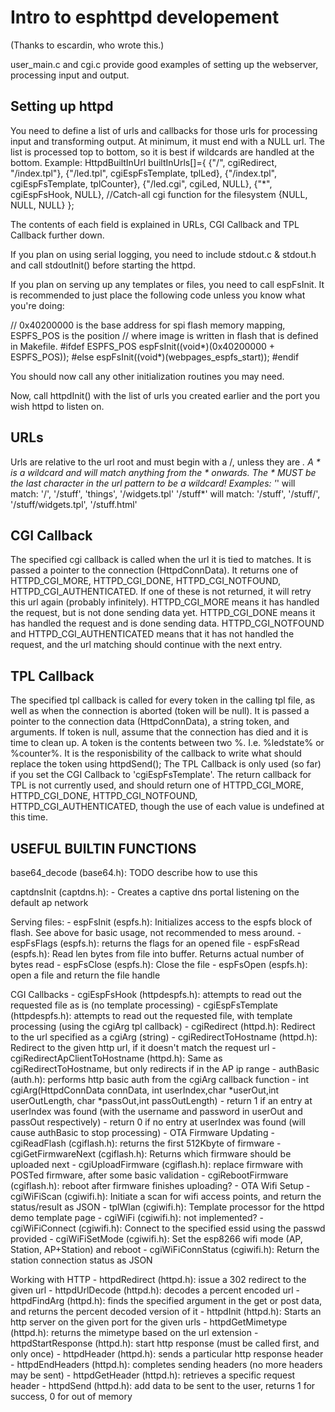 # Intro to esphttpd developement #

(Thanks to escardin, who wrote this.)


user_main.c and cgi.c provide good examples of setting up the webserver, processing input and output.

## Setting up httpd ##
You need to define a list of urls and callbacks for those urls for processing input and transforming output.
At minimum, it must end with a NULL url.
The list is processed top to bottom, so it is best if wildcards are handled at the bottom.
Example:
HttpdBuiltInUrl builtInUrls[]={
	{"/", cgiRedirect, "/index.tpl"},
	{"/led.tpl", cgiEspFsTemplate, tplLed},
	{"/index.tpl", cgiEspFsTemplate, tplCounter},
	{"/led.cgi", cgiLed, NULL},
	{"*", cgiEspFsHook, NULL}, //Catch-all cgi function for the filesystem
	{NULL, NULL, NULL}
};

The contents of each field is explained in URLs, CGI Callback and TPL Callback further down.

If you plan on using serial logging, you need to include stdout.c & stdout.h and call stdoutInit() before starting the httpd.

If you plan on serving up any templates or files, you need to call espFsInit. It is recommended to just place the following code unless you know what you're doing:

// 0x40200000 is the base address for spi flash memory mapping, ESPFS_POS is the position
// where image is written in flash that is defined in Makefile.
#ifdef ESPFS_POS
	espFsInit((void*)(0x40200000 + ESPFS_POS));
#else
	espFsInit((void*)(webpages_espfs_start));
#endif

You should now call any other initialization routines you may need.

Now, call httpdInit() with the list of urls you created earlier and the port you wish httpd to listen on.

## URLs ##
Urls are relative to the url root and must begin with a /, unless they are *.
A * is a wildcard and will match anything from the * onwards.
The * MUST be the last character in the url pattern to be a wildcard!
Examples:
'*' will match: '/', '/stuff', 'things', '/widgets.tpl'
'/stuff*' will match: '/stuff', '/stuff/', '/stuff/widgets.tpl', '/stuff.html'

## CGI Callback ##
The specified cgi callback is called when the url it is tied to matches. 
It is passed a pointer to the connection (HttpdConnData).
It returns one of HTTPD_CGI_MORE, HTTPD_CGI_DONE, HTTPD_CGI_NOTFOUND, HTTPD_CGI_AUTHENTICATED. If one of these is not returned, it will retry this url again (probably infinitely).
HTTPD_CGI_MORE means it has handled the request, but is not done sending data yet.
HTTPD_CGI_DONE means it has handled the request and is done sending data.
HTTPD_CGI_NOTFOUND and HTTPD_CGI_AUTHENTICATED means that it has not handled the request, and the url matching should continue with the next entry.

## TPL Callback ##
The specified tpl callback is called for every token in the calling tpl file, as well as when the connection is aborted (token will be null).
It is passed a pointer to the connection data (HttpdConnData), a string token, and arguments.
If token is null, assume that the connection has died and it is time to clean up.
A token is the contents between two %. I.e. %ledstate% or %counter%.
It is the responisbility of the callback to write what should replace the token using httpdSend();
The TPL Callback is only used (so far) if you set the CGI Callback to 'cgiEspFsTemplate'.
The return callback for TPL is not currently used, and should return one of HTTPD_CGI_MORE, HTTPD_CGI_DONE, HTTPD_CGI_NOTFOUND, HTTPD_CGI_AUTHENTICATED, though the use of each value is undefined at this time.

## USEFUL BUILTIN FUNCTIONS ##

base64_decode (base64.h): TODO describe how to use this

captdnsInit (captdns.h):
	- Creates a captive dns portal listening on the default ap network

Serving files:
	- espFsInit (espfs.h): Initializes access to the espfs block of flash. See above for basic usage, not recommended to mess around.
	- espFsFlags (espfs.h): returns the flags for an opened file
	- espFsRead (espfs.h): Read len bytes from file into buffer. Returns actual number of bytes read
	- espFsClose (espfs.h): Close the file
	- espFsOpen (espfs.h): open a file and return the file handle

CGI Callbacks
	- cgiEspFsHook (httpdespfs.h): attempts to read out the requested file as is (no template processing)
	- cgiEspFsTemplate (httpdespfs.h): attempts to read out the requested file, with template processing (using the cgiArg tpl callback)
	- cgiRedirect (httpd.h): Redirect to the url specified as a cgiArg (string)
	- cgiRedirectToHostname (httpd.h): Redirect to the given http url, if it doesn't match the request url
	- cgiRedirectApClientToHostname (httpd.h): Same as cgiRedirectToHostname, but only redirects if in the AP ip range
	- authBasic (auth.h): performs http basic auth from the cgiArg callback function
		- int cgiArg(HttpdConnData connData, int userIndex,char *userOut,int userOutLength, char *passOut,int passOutLength)
		- return 1 if an entry at userIndex was found (with the username and password in userOut and passOut respectively)
		- return 0 if no entry at userIndex was found (will cause authBasic to stop processing)
	- OTA Firmware Updating
		- cgiReadFlash (cgiflash.h): returns the first 512Kbyte of firmware
		- cgiGetFirmwareNext (cgiflash.h): Returns which firmware should be uploaded next
		- cgiUploadFirmware (cgiflash.h): replace firmware with POSTed firmware, after some basic validation
		- cgiRebootFirmware (cgiflash.h): reboot after firmware finishes uploading?
	- OTA Wifi Setup
		- cgiWiFiScan (cgiwifi.h): Initiate a scan for wifi access points, and return the status/result as JSON
		- tplWlan (cgiwifi.h): Template processor for the httpd demo template page
		- cgiWiFi (cgiwifi.h): not implemented?
		- cgiWiFiConnect (cgiwifi.h): Connect to the specified essid using the passwd provided
		- cgiWiFiSetMode (cgiwifi.h): Set the esp8266 wifi mode (AP, Station, AP+Station) and reboot
		- cgiWiFiConnStatus (cgiwifi.h): Return the station connection status as JSON

Working with HTTP
	- httpdRedirect (httpd.h): issue a 302 redirect to the given url
	- httpdUrlDecode (httpd.h): decodes a percent encoded url
	- httpdFindArg (httpd.h): finds the specified argument in the get or post data, and returns the percent decoded version of it
	- httpdInit (httpd.h): Starts an http server on the given port for the given urls
	- httpdGetMimetype (httpd.h): returns the mimetype based on the url extension
	- httpdStartResponse (httpd.h): start http response (must be called first, and only once)
	- httpdHeader (httpd.h): sends a particular http response header
	- httpdEndHeaders (httpd.h): completes sending headers (no more headers may be sent)
	- httpdGetHeader (httpd.h): retrieves a specific request header
	- httpdSend (httpd.h): add data to be sent to the user, returns 1 for success, 0 for out of memory

